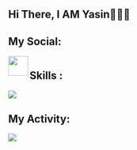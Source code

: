 <h2> Hi There, I AM Yasin🙋🏻‍♂️</h2>
<h2>My Social: </h2> 

<a href='https://t.me/yas3in_official'>
  <img align='left' style='height:40px;' src="https://upload.wikimedia.org/wikipedia/commons/thumb/8/82/Telegram_logo.svg/512px-Telegram_logo.svg.png?20220101141644" />
</a>
</br>

</h4>

<h2 style="margin-top: 10px;"> Skills : </h2>
<img src="https://skillicons.dev/icons?i=py,git,github,vscode,css,html,django" />

<h2>My Activity: </h2> 

<img src="https://github-readme-stats.vercel.app/api?username=yas3in&show_icons=true&theme=dark" />
